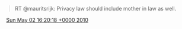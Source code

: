 > RT @mauritsrijk: Privacy law should include mother in law as well\.

<img src="../../media/tweet.ico" width="12" /> [Sun May 02 16:20:18 +0000 2010](https://twitter.com/DromerDenker/status/13253629333)